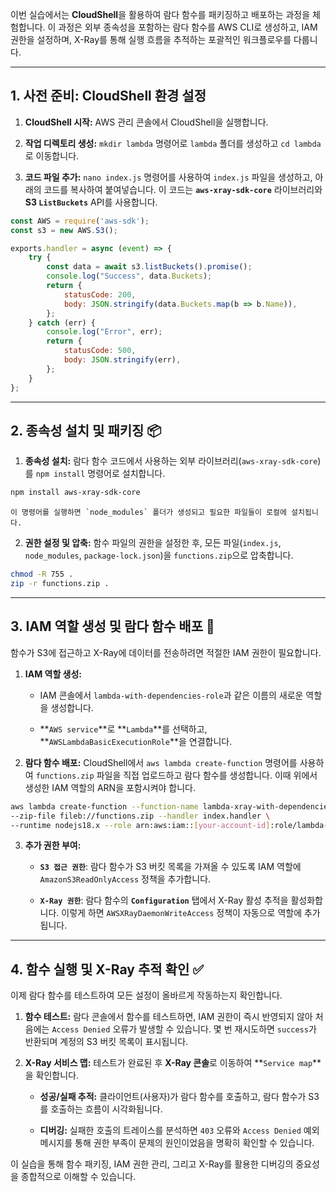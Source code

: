 
이번 실습에서는 **CloudShell**을 활용하여 람다 함수를 패키징하고 배포하는 과정을 체험합니다. 이 과정은 외부 종속성을 포함하는 람다 함수를 AWS CLI로 생성하고, IAM 권한을 설정하며, X-Ray를 통해 실행 흐름을 추적하는 포괄적인 워크플로우를 다룹니다.

---

## 1. 사전 준비: CloudShell 환경 설정

1. **CloudShell 시작:** AWS 관리 콘솔에서 CloudShell을 실행합니다.
    
2. **작업 디렉토리 생성:** `mkdir lambda` 명령어로 `lambda` 폴더를 생성하고 `cd lambda`로 이동합니다.
    
3. **코드 파일 추가:** `nano index.js` 명령어를 사용하여 `index.js` 파일을 생성하고, 아래의 코드를 복사하여 붙여넣습니다. 이 코드는 **`aws-xray-sdk-core`** 라이브러리와 **S3 `ListBuckets`** API를 사용합니다.

```JavaScript
const AWS = require('aws-sdk');
const s3 = new AWS.S3();

exports.handler = async (event) => {
    try {
        const data = await s3.listBuckets().promise();
        console.log("Success", data.Buckets);
        return {
            statusCode: 200,
            body: JSON.stringify(data.Buckets.map(b => b.Name)),
        };
    } catch (err) {
        console.log("Error", err);
        return {
            statusCode: 500,
            body: JSON.stringify(err),
        };
    }
};
```

---

## 2. 종속성 설치 및 패키징 📦

1. **종속성 설치:** 람다 함수 코드에서 사용하는 외부 라이브러리(`aws-xray-sdk-core`)를 `npm install` 명령어로 설치합니다.

```Bash
npm install aws-xray-sdk-core
```
    
    이 명령어를 실행하면 `node_modules` 폴더가 생성되고 필요한 파일들이 로컬에 설치됩니다.
    
2. **권한 설정 및 압축:** 함수 파일의 권한을 설정한 후, 모든 파일(`index.js`, `node_modules`, `package-lock.json`)을 `functions.zip`으로 압축합니다.

```Bash
chmod -R 755 .
zip -r functions.zip .
```

---

## 3. IAM 역할 생성 및 람다 함수 배포 🔑

함수가 S3에 접근하고 X-Ray에 데이터를 전송하려면 적절한 IAM 권한이 필요합니다.

1. **IAM 역할 생성:**
    
    - IAM 콘솔에서 `lambda-with-dependencies-role`과 같은 이름의 새로운 역할을 생성합니다.
    
    - **`AWS service`**로 **`Lambda`**를 선택하고, **`AWSLambdaBasicExecutionRole`**을 연결합니다.

2. **람다 함수 배포:** CloudShell에서 `aws lambda create-function` 명령어를 사용하여 `functions.zip` 파일을 직접 업로드하고 람다 함수를 생성합니다. 이때 위에서 생성한 IAM 역할의 ARN을 포함시켜야 합니다.
    
```Bash
aws lambda create-function --function-name lambda-xray-with-dependencies \
--zip-file fileb://functions.zip --handler index.handler \
--runtime nodejs18.x --role arn:aws:iam::[your-account-id]:role/lambda-with-dependencies-role
```
    
3. **추가 권한 부여:**
    
    - **`S3 접근 권한`**: 람다 함수가 S3 버킷 목록을 가져올 수 있도록 IAM 역할에 `AmazonS3ReadOnlyAccess` 정책을 추가합니다.
        
    - **`X-Ray 권한`**: 람다 함수의 **`Configuration`** 탭에서 X-Ray 활성 추적을 활성화합니다. 이렇게 하면 `AWSXRayDaemonWriteAccess` 정책이 자동으로 역할에 추가됩니다.

---

## 4. 함수 실행 및 X-Ray 추적 확인 ✅

이제 람다 함수를 테스트하여 모든 설정이 올바르게 작동하는지 확인합니다.

1. **함수 테스트:** 람다 콘솔에서 함수를 테스트하면, IAM 권한이 즉시 반영되지 않아 처음에는 `Access Denied` 오류가 발생할 수 있습니다. 몇 번 재시도하면 `success`가 반환되며 계정의 S3 버킷 목록이 표시됩니다.
    
2. **X-Ray 서비스 맵:** 테스트가 완료된 후 **X-Ray 콘솔**로 이동하여 **`Service map`**을 확인합니다.
    
    - **성공/실패 추적:** 클라이언트(사용자)가 람다 함수를 호출하고, 람다 함수가 S3를 호출하는 흐름이 시각화됩니다.
        
    - **디버깅:** 실패한 호출의 트레이스를 분석하면 `403` 오류와 `Access Denied` 예외 메시지를 통해 권한 부족이 문제의 원인이었음을 명확히 확인할 수 있습니다.
        

이 실습을 통해 함수 패키징, IAM 권한 관리, 그리고 X-Ray를 활용한 디버깅의 중요성을 종합적으로 이해할 수 있습니다.